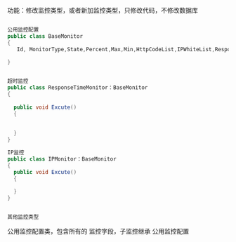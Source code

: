 ﻿功能：修改监控类型，或者新加监控类型，只修改代码，不修改数据库

```csharp

公用监控配置
public class BaseMonitor
{
   Id, MonitorType,State,Percent,Max,Min,HttpCodeList,IPWhiteList,ResponseTime
  
}


超时监控
public class ResponseTimeMonitor：BaseMonitor
{  
  
  public void Excute()
  {
  
  
  } 
}

IP监控
public class IPMonitor：BaseMonitor
{ 
  public void Excute()
  { 
  
  } 
}


其他监控类型


```

公用监控配置类，包含所有的 监控字段，子监控继承 公用监控配置